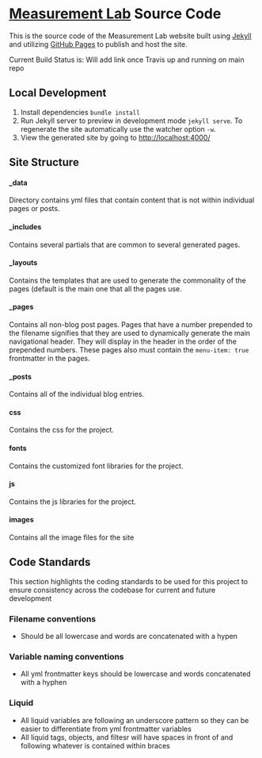 # [Measurement Lab](http://www.measurementlab.net/) Source Code

This is the source code of the Measurement Lab website built using [Jekyll](http://jekyllrb.com) and utilizing [GitHub Pages](https://pages.github.com/) to publish and host the site.

Current Build Status is: Will add link once Travis up and running on main repo

## Local Development

1. Install dependencies `bundle install`
2. Run Jekyll server to preview in development mode `jekyll serve`.  To regenerate the site automatically use the watcher option `-w`.
3. View the generated site by going to [http://localhost:4000/](http://localhost:4000/)

## Site Structure

#### _data 
Directory contains yml files that contain content that is not within individual pages or posts.

#### _includes 
Contains several partials that are common to several generated pages.

#### _layouts 
Contains the templates that are used to generate the commonality of the pages (default is the main one that all the pages use.

#### _pages 
Contains all non-blog post pages. Pages that have a number prepended to the filename signifies that they are used to dynamically generate the main navigational header.  They will display in the header in the order of the prepended numbers.  These pages also must contain the `menu-item: true` frontmatter in the pages.

#### _posts
Contains all of the individual blog entries.  

#### css 
Contains the css for the project.

#### fonts
Contains the customized font libraries for the project.

#### js 
Contains the js libraries for the project.

#### images 
Contains all the image files for the site

## Code Standards

This section highlights the coding standards to be used for this project to ensure consistency across the codebase for current and future development

### Filename conventions
- Should be all lowercase and words are concatenated with a hypen

### Variable naming conventions
- All yml frontmatter keys should be lowercase and words concatenated with a hyphen

### Liquid
- All liquid variables are following an underscore pattern so they can be easier to differentiate from yml frontmatter variables
- All liquid tags, objects, and filtesr will have spaces in front of and following whatever is contained within braces

